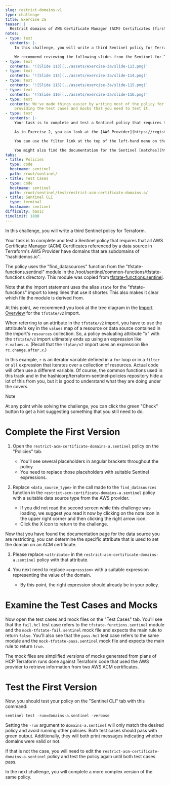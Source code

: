 ```yaml
---
slug: restrict-domains-v1
type: challenge
title: Exercise 3a
teaser: |
  Restrict domains of AWS Certificate Manager (ACM) Certificates (first version).
notes:
- type: text
  contents: |-
    In this challenge, you will write a third Sentinel policy for Terraform.

    We recommend reviewing the following slides from the Sentinel-for-Terraform-v4.pptx presentation.
- type: text
  contents: '![Slide 113](../assets/exercise-3a/slide-113.png)'
- type: text
  contents: '![Slide 114](../assets/exercise-3a/slide-114.png)'
- type: text
  contents: '![Slide 115](../assets/exercise-3a/slide-115.png)'
- type: text
  contents: '![Slide 116](../assets/exercise-3a/slide-116.png)'
- type: text
  contents: We've made things easier by writing most of the policy for you and by
    providing the test cases and mocks that you need to test it.
- type: text
  contents: |-
    Your task is to complete and test a Sentinel policy that requires that all AWS Certificate Manager (ACM) Certificates referenced by a data source in Terraform's AWS Provider have domains that are subdomains of "hashidemos.io". (This means the domains must end in ".hashidemos.io".)

    As in Exercise 2, you can look at the [AWS Provider](https://registry.terraform.io/providers/hashicorp/aws/latest/docs) documentation to search for the relevant data source.

    You can use the filter link at the top of the left-hand menu on that page to search for a data source that has "acm". Click on it to see what attributes are available for it.

    You might also find the documentation for the Sentinel [matches](https://docs.hashicorp.com/sentinel/language/spec/#matches-operator) operator useful.
tabs:
- title: Policies
  type: code
  hostname: sentinel
  path: /root/sentinel/
- title: Test Cases
  type: code
  hostname: sentinel
  path: /root/sentinel/test/restrict-acm-certificate-domains-a/
- title: Sentinel CLI
  type: terminal
  hostname: sentinel
difficulty: basic
timelimit: 1800
---
```

<style>
  v {
    display: inline-flex;
    color: white;
    background-color: rgb(17, 158, 111);
    align-items: center;
    justify-content: center;
    font-size: 14px;
    padding: 10px;
    border-radius: 2px;
    height: 24px;
  }
  t {
    display: inline-flex;
    border-radius: 5px;
    background-color: rgba(30,38,55,1);
    color: rgba(151,159,175,1);
    padding: 2px 10px 2px 5px;
    font-size: 14px;
    letter-spacing: 1.2px;
    justify-content: center;
    height: 24px;
    align-items: center;
  }
  t > a img {
    display: inline-block;
    max-height: 24px;
  }
  c {
    display: flex;
    justify-content: center;
    border-radius: 5px;
    background-color: black;
  }
  c > img {
    max-width: 200px;
    max-height: 200px;
  }
</style>

In this challenge, you will write a third Sentinel policy for Terraform.

Your task is to complete and test a Sentinel policy that requires that all AWS Certificate Manager (ACM) Certificates referenced by a data source in Terraform's AWS Provider have domains that are subdomains of "hashidemos.io".

The policy uses the "find_datasources" function from the "tfstate-functions.sentinel" module in the /root/sentinel/common-functions/tfstate-functions directory. This module was copied from [tfstate-functions.sentinel](https://github.com/hashicorp/terraform-sentinel-policies/blob/main/common-functions/tfstate-functions/tfstate-functions.sentinel).

Note that the import statement uses the alias `state` for the "tfstate-functions" import to keep lines that use it shorter. This also makes it clear which file the module is derived from.

At this point, we recommend you look at the tree diagram in the [Import Overview](https://www.terraform.io/docs/cloud/sentinel/import/tfstate-v2.html#import-overview) for the `tfstate/v2` import.

When referring to an attribute in the `tfstate/v2` import, you have to use the attribute's key in the `values` map of a resource or data source contained in the import's `resources` collection. So, a policy evaluating attribute "x" with the `tfstate/v2` import ultimately ends up using an expression like `r.values.x`. (Recall that the `tfplan/v2` import uses an expression like `rc.change.after.x`.)

In this example, `r` is an iterator variable defined in a `for` loop or in a `filter` or `all` expression that iterates over a collection of resources. Actual code will often use a different variable. Of course, the common functions used in this track and in the hashicorp/terraform-sentinel-policies repository hide a lot of this from you, but it is good to understand what they are doing under the covers.

> [!NOTE]
> At any point while solving the challenge, you can click the green "Check" button to get a hint suggesting something that you still need to do.

Complete the First Version
===
1. Open the `restrict-acm-certificate-domains-a.sentinel` policy on the "Policies" tab.
    - You'll see several placeholders in angular brackets throughout the policy.
    - You need to replace those placeholders with suitable Sentinel expressions.

2. Replace `<data_source_type>` in the call made to the `find_datasources` function in the `restrict-acm-certificate-domains-a.sentinel` policy with a suitable data source type from the AWS provider.
    - If you did not read the second screen while this challenge was loading, we suggest you read it now by clicking on the note icon in the upper right corner and then clicking the right arrow icon.
    - Click the X icon to return to the challenge.

Now that you have found the documentation page for the data source you are restricting, you can determine the specific attribute that is used to set the domain on an ACM certificate.

3. Please replace `<attribute>` in the `restrict-acm-certificate-domains-a.sentinel` policy with that attribute.

4. You next need to replace `<expression>` with a suitable expression representing the value of the domain.
    - By this point, the right expression should already be in your policy.

Examine the Test Cases and Mocks
===
Now open the test cases and mock files on the "Test Cases" tab. You'll see that the `fail.hcl` test case refers to the `tfstate-functions.sentinel` module and the `mock-tfstate-fail.sentinel` mock file and expects the main rule to return `false`. You'll also see that the `pass.hcl` test case refers to the same module and the `mock-tfstate-pass.sentinel` mock file and expects the main rule to return `true`.

The mock files are simplified versions of mocks generated from plans of HCP Terraform runs done against Terraform code that used the AWS provider to retrieve information from two AWS ACM certificates.

Test the First Version
===
Now, you should test your policy on the "Sentinel CLI" tab with this command:
```
sentinel test -run=domains-a.sentinel -verbose
```
Setting the `-run` argument to `domains-a.sentinel` will only match the desired policy and avoid running other policies. Both test cases should pass with green output. Additionally, they will both print messages indicating whether domains were valid or not.

If that is not the case, you will need to edit the `restrict-acm-certificate-domains-a.sentinel` policy and test the policy again until both test cases pass.

In the next challenge, you will complete a more complex version of the same policy.
